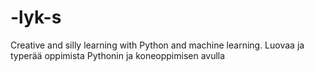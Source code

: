 # -lyk-s
Creative and silly learning with Python and machine learning. Luovaa ja typerää oppimista Pythonin ja koneoppimisen avulla
